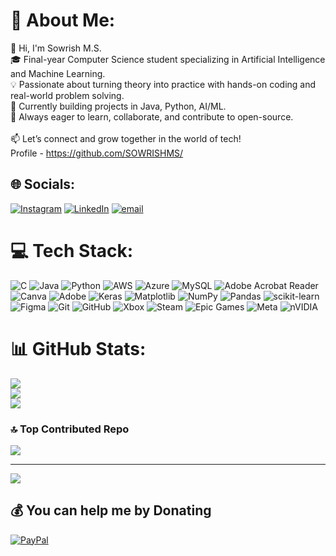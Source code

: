 # 💫 About Me:
👋 Hi, I'm Sowrish M.S.<br>🎓 Final-year Computer Science student specializing in Artificial Intelligence and Machine Learning.<br>💡 Passionate about turning theory into practice with hands-on coding and real-world problem solving.<br>🔭 Currently building projects in Java, Python, AI/ML.<br>🚀 Always eager to learn, collaborate, and contribute to open-source.<br><br>📫 Let’s connect and grow together in the world of tech!<br>Profile - https://github.com/SOWRISHMS/


## 🌐 Socials:
[![Instagram](https://img.shields.io/badge/Instagram-%23E4405F.svg?logo=Instagram&logoColor=white)](https://instagram.com/_._sowrish_._) [![LinkedIn](https://img.shields.io/badge/LinkedIn-%230077B5.svg?logo=linkedin&logoColor=white)](https://linkedin.com/in/sowrishms) [![email](https://img.shields.io/badge/Email-D14836?logo=gmail&logoColor=white)](mailto:sowrish.mass123456@gmail.com) 

# 💻 Tech Stack:
![C](https://img.shields.io/badge/c-%2300599C.svg?style=flat-square&logo=c&logoColor=white) ![Java](https://img.shields.io/badge/java-%23ED8B00.svg?style=flat-square&logo=openjdk&logoColor=white) ![Python](https://img.shields.io/badge/python-3670A0?style=flat-square&logo=python&logoColor=ffdd54) ![AWS](https://img.shields.io/badge/AWS-%23FF9900.svg?style=flat-square&logo=amazon-aws&logoColor=white) ![Azure](https://img.shields.io/badge/azure-%230072C6.svg?style=flat-square&logo=microsoftazure&logoColor=white) ![MySQL](https://img.shields.io/badge/mysql-4479A1.svg?style=flat-square&logo=mysql&logoColor=white) ![Adobe Acrobat Reader](https://img.shields.io/badge/Adobe%20Acrobat%20Reader-EC1C24.svg?style=flat-square&logo=Adobe%20Acrobat%20Reader&logoColor=white) ![Canva](https://img.shields.io/badge/Canva-%2300C4CC.svg?style=flat-square&logo=Canva&logoColor=white) ![Adobe](https://img.shields.io/badge/adobe-%23FF0000.svg?style=flat-square&logo=adobe&logoColor=white) ![Keras](https://img.shields.io/badge/Keras-%23D00000.svg?style=flat-square&logo=Keras&logoColor=white) ![Matplotlib](https://img.shields.io/badge/Matplotlib-%23ffffff.svg?style=flat-square&logo=Matplotlib&logoColor=black) ![NumPy](https://img.shields.io/badge/numpy-%23013243.svg?style=flat-square&logo=numpy&logoColor=white) ![Pandas](https://img.shields.io/badge/pandas-%23150458.svg?style=flat-square&logo=pandas&logoColor=white) ![scikit-learn](https://img.shields.io/badge/scikit--learn-%23F7931E.svg?style=flat-square&logo=scikit-learn&logoColor=white) ![Figma](https://img.shields.io/badge/figma-%23F24E1E.svg?style=flat-square&logo=figma&logoColor=white) ![Git](https://img.shields.io/badge/git-%23F05033.svg?style=flat-square&logo=git&logoColor=white) ![GitHub](https://img.shields.io/badge/github-%23121011.svg?style=flat-square&logo=github&logoColor=white) ![Xbox](https://img.shields.io/badge/xbox-%23107C10.svg?style=flat-square&logo=xbox&logoColor=white) ![Steam](https://img.shields.io/badge/steam-%23000000.svg?style=flat-square&logo=steam&logoColor=white) ![Epic Games](https://img.shields.io/badge/epicgames-%23313131.svg?style=flat-square&logo=epicgames&logoColor=white) ![Meta](https://img.shields.io/badge/Meta-%230467DF.svg?style=flat-square&logo=Meta&logoColor=white) ![nVIDIA](https://img.shields.io/badge/nVIDIA-%2376B900.svg?style=flat-square&logo=nVIDIA&logoColor=white)
# 📊 GitHub Stats:
![](https://github-readme-stats.vercel.app/api?username=SOWRISHMS&theme=calm_pink&hide_border=false&include_all_commits=true&count_private=true)<br/>
![](https://nirzak-streak-stats.vercel.app/?user=SOWRISHMS&theme=calm_pink&hide_border=false)<br/>
![](https://github-readme-stats.vercel.app/api/top-langs/?username=SOWRISHMS&theme=calm_pink&hide_border=false&include_all_commits=true&count_private=true&layout=compact)

### 🔝 Top Contributed Repo
![](https://github-contributor-stats.vercel.app/api?username=SOWRISHMS&limit=5&theme=dark&combine_all_yearly_contributions=true)

---
[![](https://visitcount.itsvg.in/api?id=SOWRISHMS&icon=1&color=10)](https://visitcount.itsvg.in)

  ## 💰 You can help me by Donating
  [![PayPal](https://img.shields.io/badge/PayPal-00457C?style=for-the-badge&logo=paypal&logoColor=white)](https://paypal.me/sowrish.mass12345-1@okicici) 

  
<!-- Proudly created with GPRM ( https://gprm.itsvg.in ) -->
